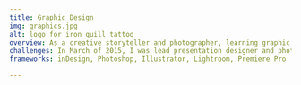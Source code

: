```yaml
---
title: Graphic Design
img: graphics.jpg
alt: logo for iron quill tattoo
overview: As a creative storyteller and photographer, learning graphic design was a matter of natural progression for me. More than four years ago I started attending workshops and collaborating with other artists in the area to create engaging, beautiful content. I've worked on a broad range of design projects that include website design, magazine layout, hand-lettering, corporate communications, infographics, wedding invitations, infographics, and logo creation.
challenges: In March of 2015, I was lead presentation designer and photographer for Total Administrative Service Corporation's annual company meeting and awards ceremony - a 1.5 million event with 1,000 attendees. After talking with TASC about their goals for this project, they wanted a fresh look that would showcase their philanthropy and bring a youthful presence to their insurance environment. With a clean, minimalist approach we came up with a flat design and bright color palette that complimented the set design and each keynote speaker. TASC's event made the local news and management reported the highest ratings from employees to date.
frameworks: inDesign, Photoshop, Illustrator, Lightroom, Premiere Pro

---
```

